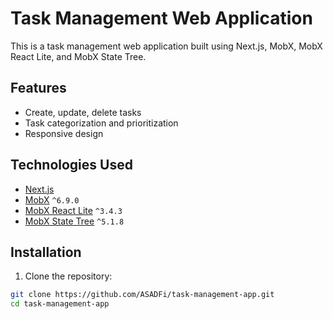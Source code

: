 # Task Management Web Application

This is a task management web application built using Next.js, MobX, MobX React Lite, and MobX State Tree.

## Features

- Create, update, delete tasks
- Task categorization and prioritization
- Responsive design

## Technologies Used

- [Next.js](https://nextjs.org/)
- [MobX](https://mobx.js.org/README.html) `^6.9.0`
- [MobX React Lite](https://mobx-react.js.org/) `^3.4.3`
- [MobX State Tree](https://mobx-state-tree.js.org/) `^5.1.8`

## Installation

1. Clone the repository:

```bash
git clone https://github.com/ASADFi/task-management-app.git
cd task-management-app
